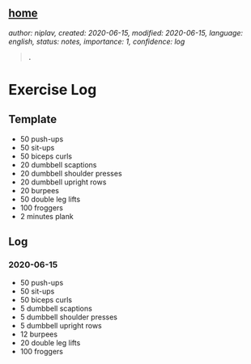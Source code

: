 [home](./index.md)
------------------

*author: niplav, created: 2020-06-15, modified: 2020-06-15, language: english, status: notes, importance: 1, confidence: log*

> __.__

Exercise Log
============

Template
--------

* 50 push-ups
* 50 sit-ups
* 50 biceps curls
* 20 dumbbell scaptions
* 20 dumbbell shoulder presses
* 20 dumbbell upright rows
* 20 burpees
* 50 double leg lifts
* 100 froggers
* 2 minutes plank

Log
---

### 2020-06-15

* 50 push-ups
* 50 sit-ups
* 50 biceps curls
* 5 dumbbell scaptions
* 5 dumbbell shoulder presses
* 5 dumbbell upright rows
* 12 burpees
* 20 double leg lifts
* 100 froggers
